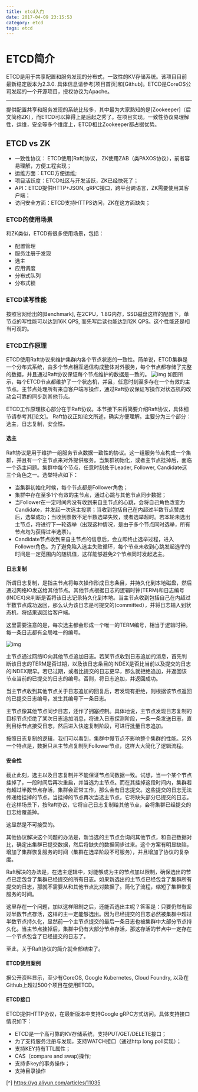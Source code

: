 ```yaml
---
title: etcd入门
date: 2017-04-09 23:15:53
category: etcd
tags: etcd
---
```

# ETCD简介
ETCD是用于共享配置和服务发现的分布式，一致性的KV存储系统。该项目目前最新稳定版本为2.3.0. 具体信息请参考[项目首页]和[Github]。ETCD是CoreOS公司发起的一个开源项目，授权协议为Apache。

------

提供配置共享和服务发现的系统比较多，其中最为大家熟知的是[Zookeeper]（后文简称ZK），而ETCD可以算得上是后起之秀了。在项目实现，一致性协议易理解性，运维，安全等多个维度上，ETCD相比Zookeeper都占据优势。

## ETCD vs ZK
*  一致性协议： ETCD使用[Raft]协议， ZK使用ZAB（类PAXOS协议），前者容易理解，方便工程实现；
*  运维方面：ETCD方便运维;
* 项目活跃度：ETCD社区与开发活跃，ZK已经快死了；
* API：ETCD提供HTTP+JSON, gRPC接口，跨平台跨语言，ZK需要使用其客户端；
* 访问安全方面：ETCD支持HTTPS访问，ZK在这方面缺失；

### ETCD的使用场景
和ZK类似，ETCD有很多使用场景，包括：
* 配置管理
* 服务注册于发现
* 选主
* 应用调度
* 分布式队列
* 分布式锁

### ETCD读写性能
按照官网给出的[Benchmark], 在2CPU，1.8G内存，SSD磁盘这样的配置下，单节点的写性能可以达到16K QPS, 而先写后读也能达到12K QPS。这个性能还是相当可观的。

### ETCD工作原理
ETCD使用Raft协议来维护集群内各个节点状态的一致性。简单说，ETCD集群是一个分布式系统，由多个节点相互通信构成整体对外服务，每个节点都存储了完整的数据，并且通过Raft协议保证每个节点维护的数据是一致的。
![img](https://clyhs.github.io/images/etcd/etcd01.png)
如图所示，每个ETCD节点都维护了一个状态机，并且，任意时刻至多存在一个有效的主节点。主节点处理所有来自客户端写操作，通过Raft协议保证写操作对状态机的改动会可靠的同步到其他节点。

ETCD工作原理核心部分在于Raft协议。本节接下来将简要介绍Raft协议，具体细节请参考其[论文]。
Raft协议正如论文所述，确实方便理解。主要分为三个部分：选主，日志复制，安全性。


####  选主
Raft协议是用于维护一组服务节点数据一致性的协议。这一组服务节点构成一个集群，并且有一个主节点来对外提供服务。当集群初始化，或者主节点挂掉后，面临一个选主问题。集群中每个节点，任意时刻处于Leader, Follower, Candidate这三个角色之一。选举特点如下：

* 当集群初始化时候，每个节点都是Follower角色；
* 集群中存在至多1个有效的主节点，通过心跳与其他节点同步数据；
* 当Follower在一定时间内没有收到来自主节点的心跳，会将自己角色改变为Candidate，并发起一次选主投票；当收到包括自己在内超过半数节点赞成后，选举成功；当收到票数不足半数选举失败，或者选举超时。若本轮未选出主节点，将进行下一轮选举（出现这种情况，是由于多个节点同时选举，所有节点均为获得过半选票）。
* Candidate节点收到来自主节点的信息后，会立即终止选举过程，进入Follower角色。为了避免陷入选主失败循环，每个节点未收到心跳发起选举的时间是一定范围内的随机值，这样能够避免2个节点同时发起选主。

#### 日志复制
所谓日志复制，是指主节点将每次操作形成日志条目，并持久化到本地磁盘，然后通过网络IO发送给其他节点。其他节点根据日志的逻辑时钟(TERM)和日志编号(INDEX)来判断是否将该日志记录持久化到本地。当主节点收到包括自己在内超过半数节点成功返回，那么认为该日志是可提交的(committed），并将日志输入到状态机，将结果返回给客户端。

这里需要注意的是，每次选主都会形成一个唯一的TERM编号，相当于逻辑时钟。每一条日志都有全局唯一的编号。

![img](https://clyhs.github.io/images/etcd/etcd02.png)

主节点通过网络IO向其他节点追加日志。若某节点收到日志追加的消息，首先判断该日志的TERM是否过期，以及该日志条目的INDEX是否比当前以及提交的日志的INDEX跟早。若已过期，或者比提交的日志更早，那么就拒绝追加，并返回该节点当前的已提交的日志的编号。否则，将日志追加，并返回成功。

当主节点收到其他节点关于日志追加的回复后，若发现有拒绝，则根据该节点返回的已提交日志编号，发生其编号下一条日志。

主节点像其他节点同步日志，还作了拥塞控制。具体地说，主节点发现日志复制的目标节点拒绝了某次日志追加消息，将进入日志探测阶段，一条一条发送日志，直到目标节点接受日志，然后进入快速复制阶段，可进行批量日志追加。

按照日志复制的逻辑，我们可以看到，集群中慢节点不影响整个集群的性能。另外一个特点是，数据只从主节点复制到Follower节点，这样大大简化了逻辑流程。

#### 安全性
截止此刻，选主以及日志复制并不能保证节点间数据一致。试想，当一个某个节点挂掉了，一段时间后再次重启，并当选为主节点。而在其挂掉这段时间内，集群若有超过半数节点存活，集群会正常工作，那么会有日志提交。这些提交的日志无法传递给挂掉的节点。当挂掉的节点再次当选主节点，它将缺失部分已提交的日志。在这样场景下，按Raft协议，它将自己日志复制给其他节点，会将集群已经提交的日志给覆盖掉。

这显然是不可接受的。

其他协议解决这个问题的办法是，新当选的主节点会询问其他节点，和自己数据对比，确定出集群已提交数据，然后将缺失的数据同步过来。这个方案有明显缺陷，增加了集群恢复服务的时间（集群在选举阶段不可服务），并且增加了协议的复杂度。

Raft解决的办法是，在选主逻辑中，对能够成为主的节点加以限制，确保选出的节点已定包含了集群已经提交的所有日志。如果新选出的主节点已经包含了集群所有提交的日志，那就不需要从和其他节点比对数据了。简化了流程，缩短了集群恢复服务的时间。

这里存在一个问题，加以这样限制之后，还能否选出主呢？答案是：只要仍然有超过半数节点存活，这样的主一定能够选出。因为已经提交的日志必然被集群中超过半数节点持久化，显然前一个主节点提交的最后一条日志也被集群中大部分节点持久化。当主节点挂掉后，集群中仍有大部分节点存活，那这存活的节点中一定存在一个节点包含了已经提交的日志了。

至此，关于Raft协议的简介就全部结束了。

#### ETCD使用案例
据公开资料显示，至少有CoreOS, Google Kubernetes, Cloud Foundry, 以及在Github上超过500个项目在使用ETCD。

#### ETCD接口
ETCD提供HTTP协议，在最新版本中支持Google gRPC方式访问。具体支持接口情况如下：

* ETCD是一个高可靠的KV存储系统，支持PUT/GET/DELETE接口；
* 为了支持服务注册与发现，支持WATCH接口（通过http long poll实现）；
* 支持KEY持有TTL属性；
* CAS（compare and swap)操作;
* 支持多key的事务操作；
* 支持目录操作



[^] https://yq.aliyun.com/articles/11035